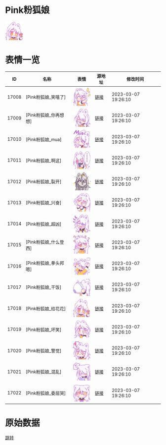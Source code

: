 # Pink粉狐娘

<img src="./cover.png" height="60" alt="cover" />

# 表情一览

|ID|名称|表情|源地址|修改时间|
|----|----|----|----|----|
|17008|[Pink粉狐娘_笑嘻了]|<img src="./pic/017008_%5BPink粉狐娘_笑嘻了%5D.png" height="60" alt="笑嘻了"/>|[链接](https://i0.hdslb.com/bfs/garb/269696012d950f6be39da5742b78933982d57696.png)|2023-03-07 19:26:10|
|17009|[Pink粉狐娘_你再想想]|<img src="./pic/017009_%5BPink粉狐娘_你再想想%5D.png" height="60" alt="你再想想"/>|[链接](https://i0.hdslb.com/bfs/garb/2c8da21d645974669b03418e89e6b1590fbda5d1.png)|2023-03-07 19:26:10|
|17010|[Pink粉狐娘_mua]|<img src="./pic/017010_%5BPink粉狐娘_mua%5D.png" height="60" alt="mua"/>|[链接](https://i0.hdslb.com/bfs/garb/ab85c24a5fd22f826cd806017b15aca7deeeaf6d.png)|2023-03-07 19:26:10|
|17011|[Pink粉狐娘_啊这]|<img src="./pic/017011_%5BPink粉狐娘_啊这%5D.png" height="60" alt="啊这"/>|[链接](https://i0.hdslb.com/bfs/garb/fb4f46f328c0178864ed336383f6a65b4c3677c8.png)|2023-03-07 19:26:10|
|17012|[Pink粉狐娘_裂开]|<img src="./pic/017012_%5BPink粉狐娘_裂开%5D.png" height="60" alt="裂开"/>|[链接](https://i0.hdslb.com/bfs/garb/b3d0c530288c65d6a4899a8b9052a2f8e8f21453.png)|2023-03-07 19:26:10|
|17013|[Pink粉狐娘_兴奋]|<img src="./pic/017013_%5BPink粉狐娘_兴奋%5D.png" height="60" alt="兴奋"/>|[链接](https://i0.hdslb.com/bfs/garb/9d35039736a17bebdd32f636b2227346e2dbac6e.png)|2023-03-07 19:26:10|
|17014|[Pink粉狐娘_超凶]|<img src="./pic/017014_%5BPink粉狐娘_超凶%5D.png" height="60" alt="超凶"/>|[链接](https://i0.hdslb.com/bfs/garb/1510ee2fcfde8f3830d1006ba142f97971df49d9.png)|2023-03-07 19:26:10|
|17015|[Pink粉狐娘_什么登西]|<img src="./pic/017015_%5BPink粉狐娘_什么登西%5D.png" height="60" alt="什么登西"/>|[链接](https://i0.hdslb.com/bfs/garb/30d66796c80485194c4382bea627004d1ef1f908.png)|2023-03-07 19:26:10|
|17016|[Pink粉狐娘_拳头邦嗯]|<img src="./pic/017016_%5BPink粉狐娘_拳头邦嗯%5D.png" height="60" alt="拳头邦嗯"/>|[链接](https://i0.hdslb.com/bfs/garb/258a28a0ceb287d048d001b2550df32b53a4f042.png)|2023-03-07 19:26:10|
|17017|[Pink粉狐娘_干饭]|<img src="./pic/017017_%5BPink粉狐娘_干饭%5D.png" height="60" alt="干饭"/>|[链接](https://i0.hdslb.com/bfs/garb/d041321af3334e83aaf1b1ece8e96f6853785c28.png)|2023-03-07 19:26:10|
|17018|[Pink粉狐娘_给花花]|<img src="./pic/017018_%5BPink粉狐娘_给花花%5D.png" height="60" alt="给花花"/>|[链接](https://i0.hdslb.com/bfs/garb/214f62582821fbbc066c5532e4fcabe9c66289dc.png)|2023-03-07 19:26:10|
|17019|[Pink粉狐娘_坏笑]|<img src="./pic/017019_%5BPink粉狐娘_坏笑%5D.png" height="60" alt="坏笑"/>|[链接](https://i0.hdslb.com/bfs/garb/b6b425fb4a0f1788b9404310709e778ee2f26426.png)|2023-03-07 19:26:10|
|17020|[Pink粉狐娘_警觉]|<img src="./pic/017020_%5BPink粉狐娘_警觉%5D.png" height="60" alt="警觉"/>|[链接](https://i0.hdslb.com/bfs/garb/b1425a225202ca23d630b4a789050417e808df0f.png)|2023-03-07 19:26:10|
|17021|[Pink粉狐娘_混乱]|<img src="./pic/017021_%5BPink粉狐娘_混乱%5D.png" height="60" alt="混乱"/>|[链接](https://i0.hdslb.com/bfs/garb/219f8139fde74765d792ca0dff06c63e4b91e5c1.png)|2023-03-07 19:26:10|
|17022|[Pink粉狐娘_委屈哭]|<img src="./pic/017022_%5BPink粉狐娘_委屈哭%5D.png" height="60" alt="委屈哭"/>|[链接](https://i0.hdslb.com/bfs/garb/f70ed6be3f805d3b67ae73af2cb3569522ebada5.png)|2023-03-07 19:26:10|

# 原始数据

[跳转](./raw.json)

